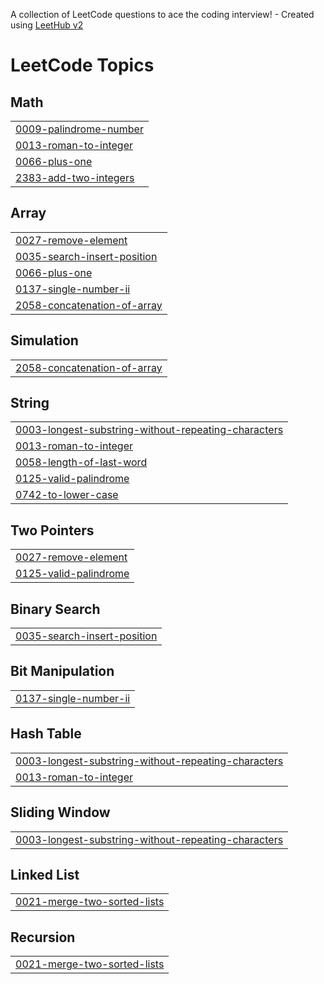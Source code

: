 A collection of LeetCode questions to ace the coding interview! - Created using [LeetHub v2](https://github.com/arunbhardwaj/LeetHub-2.0)
<!---LeetCode Topics Start-->
# LeetCode Topics
## Math
|  |
| ------- |
| [0009-palindrome-number](https://github.com/nabeel7736/LeetCode/tree/master/0009-palindrome-number) |
| [0013-roman-to-integer](https://github.com/nabeel7736/LeetCode/tree/master/0013-roman-to-integer) |
| [0066-plus-one](https://github.com/nabeel7736/LeetCode/tree/master/0066-plus-one) |
| [2383-add-two-integers](https://github.com/nabeel7736/LeetCode/tree/master/2383-add-two-integers) |
## Array
|  |
| ------- |
| [0027-remove-element](https://github.com/nabeel7736/LeetCode/tree/master/0027-remove-element) |
| [0035-search-insert-position](https://github.com/nabeel7736/LeetCode/tree/master/0035-search-insert-position) |
| [0066-plus-one](https://github.com/nabeel7736/LeetCode/tree/master/0066-plus-one) |
| [0137-single-number-ii](https://github.com/nabeel7736/LeetCode/tree/master/0137-single-number-ii) |
| [2058-concatenation-of-array](https://github.com/nabeel7736/LeetCode/tree/master/2058-concatenation-of-array) |
## Simulation
|  |
| ------- |
| [2058-concatenation-of-array](https://github.com/nabeel7736/LeetCode/tree/master/2058-concatenation-of-array) |
## String
|  |
| ------- |
| [0003-longest-substring-without-repeating-characters](https://github.com/nabeel7736/LeetCode/tree/master/0003-longest-substring-without-repeating-characters) |
| [0013-roman-to-integer](https://github.com/nabeel7736/LeetCode/tree/master/0013-roman-to-integer) |
| [0058-length-of-last-word](https://github.com/nabeel7736/LeetCode/tree/master/0058-length-of-last-word) |
| [0125-valid-palindrome](https://github.com/nabeel7736/LeetCode/tree/master/0125-valid-palindrome) |
| [0742-to-lower-case](https://github.com/nabeel7736/LeetCode/tree/master/0742-to-lower-case) |
## Two Pointers
|  |
| ------- |
| [0027-remove-element](https://github.com/nabeel7736/LeetCode/tree/master/0027-remove-element) |
| [0125-valid-palindrome](https://github.com/nabeel7736/LeetCode/tree/master/0125-valid-palindrome) |
## Binary Search
|  |
| ------- |
| [0035-search-insert-position](https://github.com/nabeel7736/LeetCode/tree/master/0035-search-insert-position) |
## Bit Manipulation
|  |
| ------- |
| [0137-single-number-ii](https://github.com/nabeel7736/LeetCode/tree/master/0137-single-number-ii) |
## Hash Table
|  |
| ------- |
| [0003-longest-substring-without-repeating-characters](https://github.com/nabeel7736/LeetCode/tree/master/0003-longest-substring-without-repeating-characters) |
| [0013-roman-to-integer](https://github.com/nabeel7736/LeetCode/tree/master/0013-roman-to-integer) |
## Sliding Window
|  |
| ------- |
| [0003-longest-substring-without-repeating-characters](https://github.com/nabeel7736/LeetCode/tree/master/0003-longest-substring-without-repeating-characters) |
## Linked List
|  |
| ------- |
| [0021-merge-two-sorted-lists](https://github.com/nabeel7736/LeetCode/tree/master/0021-merge-two-sorted-lists) |
## Recursion
|  |
| ------- |
| [0021-merge-two-sorted-lists](https://github.com/nabeel7736/LeetCode/tree/master/0021-merge-two-sorted-lists) |
<!---LeetCode Topics End-->